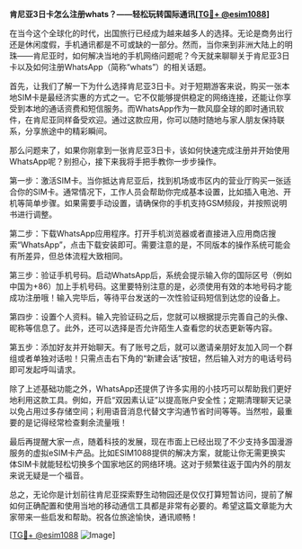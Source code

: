 **肯尼亚3日卡怎么注册whats？——轻松玩转国际通讯[[TG💪+ @esim1088](https://t.me/s/esim1088)]**

在当今这个全球化的时代，出国旅行已经成为越来越多人的选择。无论是商务出行还是休闲度假，手机通讯都是不可或缺的一部分。然而，当你来到非洲大陆上的明珠——肯尼亚时，如何解决当地的手机网络问题呢？今天就来聊聊关于肯尼亚3日卡以及如何注册WhatsApp（简称“whats”）的相关话题。

首先，让我们了解一下为什么选择肯尼亚3日卡。对于短期游客来说，购买一张本地SIM卡是最经济实惠的方式之一。它不仅能够提供稳定的网络连接，还能让你享受到本地的通话资费和短信服务。而WhatsApp作为一款风靡全球的即时通讯软件，在肯尼亚同样备受欢迎。通过这款应用，你可以随时随地与家人朋友保持联系，分享旅途中的精彩瞬间。

那么问题来了，如果你刚拿到一张肯尼亚3日卡，该如何快速完成注册并开始使用WhatsApp呢？别担心，接下来我将手把手教你一步步操作。

第一步：激活SIM卡。当你抵达肯尼亚后，找到机场或市区内的营业厅购买一张适合你的SIM卡。通常情况下，工作人员会帮助你完成基本设置，比如插入电池、开机等简单步骤。如果需要手动设置，请确保你的手机支持GSM频段，并按照说明书进行调整。

第二步：下载WhatsApp应用程序。打开手机浏览器或者直接进入应用商店搜索“WhatsApp”，点击下载安装即可。需要注意的是，不同版本的操作系统可能会有所差异，但总体流程大致相同。

第三步：验证手机号码。启动WhatsApp后，系统会提示输入你的国际区号（例如中国为+86）加上手机号码。这里要特别注意的是，必须使用有效的本地号码才能成功注册哦！输入完毕后，等待平台发送的一次性验证码短信到达您的设备上。

第四步：设置个人资料。输入完验证码之后，您就可以根据提示完善自己的头像、昵称等信息了。此外，还可以选择是否允许陌生人查看您的状态更新等内容。

第五步：添加好友并开始聊天。有了账号之后，就可以邀请亲朋好友加入同一个群组或者单独对话啦！只需点击右下角的“新建会话”按钮，然后输入对方的电话号码即可发起呼叫请求。

除了上述基础功能之外，WhatsApp还提供了许多实用的小技巧可以帮助我们更好地利用这款工具。例如，开启“双因素认证”以提高账户安全性；定期清理聊天记录以免占用过多存储空间；利用语音消息代替文字沟通节省时间等等。当然啦，最重要的是记得经常检查剩余流量哦！

最后再提醒大家一点，随着科技的发展，现在市面上已经出现了不少支持多国漫游服务的虚拟eSIM卡产品。比如ESIM1088提供的解决方案，就能让你无需更换实体SIM卡就能轻松切换多个国家地区的网络环境。这对于频繁往返于国内外的朋友来说无疑是一个福音。

总之，无论你是计划前往肯尼亚探索野生动物园还是仅仅打算短暂访问，提前了解如何正确配置和使用当地的移动通信工具都是非常有必要的。希望这篇文章能为大家带来一些启发和帮助。祝各位旅途愉快，通讯顺畅！

[[TG💪+ @esim1088](https://t.me/s/esim1088) ![Image](https://i.postimg.cc/4NQfJmqS/Snipaste-2025-05-13-00-14-12.png)]